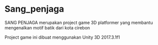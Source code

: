 # Sang_penjaga
SANG PENJAGA merupakan project game 3D platformer yang membantu mengenalkan motif batik dari kota cirebon

Project game ini dibuat menggunakan Unity 3D 2017.3.1f1
